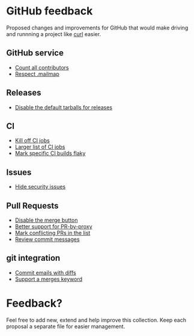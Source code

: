 # GitHub feedback

Proposed changes and improvements for GitHub that would make driving and
runnning a project like [curl](https://github.com/curl/curl) easier.

## GitHub service

- [Count all contributors](count-contributors.md)
- [Respect .mailmap](mailmap.md)

## Releases

- [Disable the default tarballs for releases](releases-tarball.md)

## CI

- [Kill off CI jobs](kill-ci.md)
- [Larger list of CI jobs](larger-ci-list.md)
- [Mark specific CI builds flaky](flaky.md)

## Issues

- [Hide security issues](security-issues.md)

## Pull Requests

- [Disable the merge button](disable-merge-button.md)
- [Better support for PR-by-proxy](pr-by-proxy.md)
- [Mark conflicting PRs in the list](mark-conflicting.md)
- [Review commit messages](review-commit-msgs.md)

## git integration

- [Commit emails with diffs](commit-mail-diff.md)
- [Support a merges keyword](merges.md)

# Feedback?

Feel free to add new, extend and help improve this collection. Keep each
proposal a separate file for easier management.
